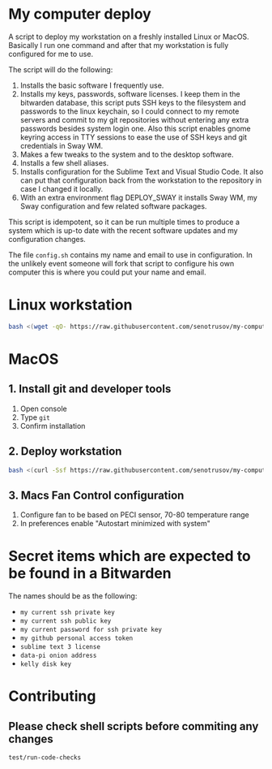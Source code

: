 # My computer deploy

A script to deploy my workstation on a freshly installed Linux or MacOS. Basically I run one command and after that my workstation is fully configured for me to use.

The script will do the following:

1. Installs the basic software I frequently use.
2. Installs my keys, passwords, software licenses. I keep them in the bitwarden database, this script puts SSH keys to the filesystem and passwords to the linux keychain, so I could connect to my remote servers and commit to my git repositories without entering any extra passwords besides system login one. Also this script enables gnome keyring access in TTY sessions to ease the use of SSH keys and git credentials in Sway WM.
3. Makes a few tweaks to the system and to the desktop software.
4. Installs a few shell aliases.
5. Installs configuration for the Sublime Text and Visual Studio Code. It also can put that configuration back from the workstation to the repository in case I changed it locally.
6. With an extra environment flag DEPLOY_SWAY it installs Sway WM, my Sway configuration and few related software packages.

This script is idempotent, so it can be run multiple times to produce a system which is up-to date with the recent software updates and my configuration changes.

The file ``config.sh`` contains my name and email to use in configuration. In the unlikely event someone will fork that script to configure his own computer this is where you could put your name and email.

# Linux workstation

```sh
bash <(wget -qO- https://raw.githubusercontent.com/senotrusov/my-computer-deploy/master/bin/install-and-deploy)
```

# MacOS

## 1. Install git and developer tools

1. Open console
2. Type ``git``
3. Confirm installation

## 2. Deploy workstation
```sh
bash <(curl -Ssf https://raw.githubusercontent.com/senotrusov/my-computer-deploy/master/bin/install-and-deploy)
```

## 3. Macs Fan Control configuration

1. Configure fan to be based on PECI sensor, 70-80 temperature range
2. In preferences enable "Autostart minimized with system"

# Secret items which are expected to be found in a Bitwarden

The names should be as the following:

* ``my current ssh private key``  
* ``my current ssh public key``  
* ``my current password for ssh private key``  
* ``my github personal access token``  
* ``sublime text 3 license``  
* ``data-pi onion address``  
* ``kelly disk key``  

# Contributing

## Please check shell scripts before commiting any changes
```sh
test/run-code-checks
```
